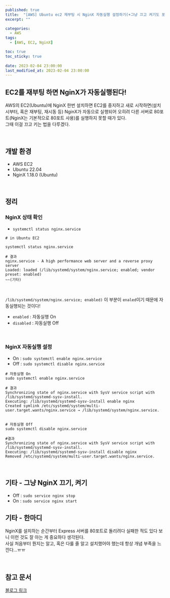 ```yaml
---
published: true
title:  "[AWS] Ubuntu ec2 재부팅 시 NginX 자동실행 설정하기(+그냥 끄고 켜기도 포함)"  
excerpt: ""

categories:
  - AWS
tags:
  - [AWS, EC2, NginX]

toc: true
toc_sticky: true
 
date: 2023-02-04 23:00:00
last_modified_at: 2023-02-04 23:00:00
---
```


## EC2를 재부팅 하면 NginX가 자동실행된다!  
AWS의 EC2(Ubuntu)에 NginX 한번 설치하면 EC2를 중지하고 새로 시작하면(설치 시부터, 혹은 재부팅, 재시동 등) NginX가 자동으로 실행되어 오히려 다른 서버로 80포트(NginX는 기본적으로 80포트 사용)를 실행하지 못할 때가 있다.  
그때 이걸 끄고 키는 법을 다루겠다.

<br>

## 개발 환경  

* AWS EC2  
* Ubuntu 22.04  
* NginX 1.18.0 (Ubuntu)  

<br>

## 정리  

### NginX 상태 확인  

* `systemctl status nginx.service`

```shell
# in Ubuntu EC2

systemctl status nginx.service

# 결과
nginx.service - A high performance web server and a reverse proxy server
Loaded: loaded (/lib/systemd/system/nginx.service; enabled; vendor preset: enabled)
~~(기타)
```

<br>

`/lib/systemd/system/nginx.service; enabled)` 이 부분이 `enaled`이기 때문에 자동실행되는 것이다!

* `enabled` : 자동실행 On  
* `disabled` : 자동실행 Off  

<br>

### NginX 자동실행 설정  

* On : `sudo systemctl enable nginx.service`  
* Off : `sudo systemctl disable nginx.service`  

```shell
# 자동실행 On
sudo systemctl enable nginx.service

# 결과
Synchronizing state of nginx.service with SysV service script with /lib/systemd/systemd-sysv-install.
Executing: /lib/systemd/systemd-sysv-install enable nginx
Created symlink /etc/systemd/system/multi-user.target.wants/nginx.service → /lib/systemd/system/nginx.service.


# 자동실행 Off
sudo systemctl disable nginx.service

#결과
Synchronizing state of nginx.service with SysV service script with /lib/systemd/systemd-sysv-install.
Executing: /lib/systemd/systemd-sysv-install disable nginx
Removed /etc/systemd/system/multi-user.target.wants/nginx.service.
```

<br>

## 기타 - 그냥 NginX 끄기, 켜기  
* Off : `sudo service nginx stop`  
* On : `sudo service nginx start`  


## 기타 - 한마디  
NginX를 설치하는 순간부터 Express 서버를 80포트로 돌리려다 실패한 적도 있다 보니 이런 것도 잘 아는 게 중요하다 생각된다.  
사실 처음부터 뭔지는 알고, 혹은 다룰 줄 알고 설치했어야 했는데 항상 개념 부족을 느낀다...ㅠㅠ  

<br>

## 참고 문서  
[블로그 링크](https://blog.nachal.com/1682)


<br>
<br>